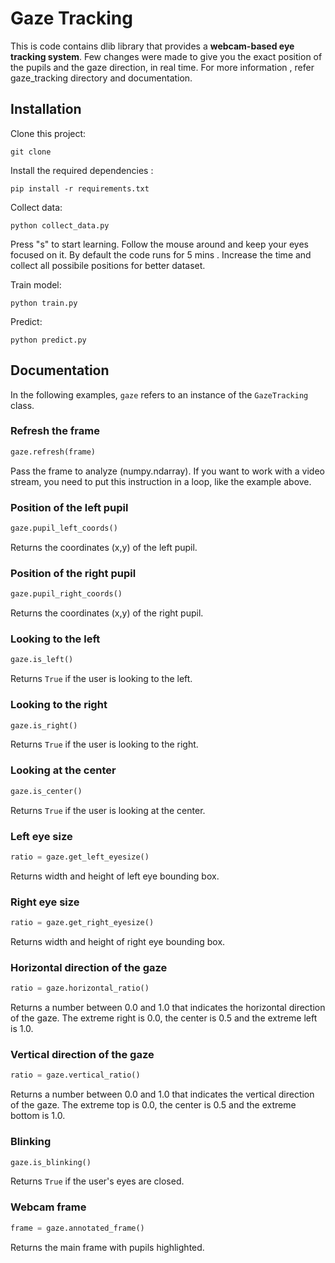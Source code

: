 # Gaze Tracking

This is code contains dlib library that provides a **webcam-based eye tracking system**. Few changes were made to give you the exact position of the pupils and the gaze direction, in real time. For more information , refer gaze_tracking directory and documentation.


## Installation

Clone this project:

```
git clone 
```

Install the required dependencies :

```
pip install -r requirements.txt
```

Collect data:

```
python collect_data.py
```
Press "s" to start learning. Follow the mouse around and keep your eyes focused on it. By default the code runs for 5 mins . Increase the time and collect all possibile positions for better dataset.

Train model:

```
python train.py
```
Predict:

```
python predict.py
```
## Documentation

In the following examples, `gaze` refers to an instance of the `GazeTracking` class.

### Refresh the frame

```python
gaze.refresh(frame)
```

Pass the frame to analyze (numpy.ndarray). If you want to work with a video stream, you need to put this instruction in a loop, like the example above.

### Position of the left pupil

```python
gaze.pupil_left_coords()
```

Returns the coordinates (x,y) of the left pupil.

### Position of the right pupil

```python
gaze.pupil_right_coords()
```

Returns the coordinates (x,y) of the right pupil.

### Looking to the left

```python
gaze.is_left()
```

Returns `True` if the user is looking to the left.

### Looking to the right

```python
gaze.is_right()
```

Returns `True` if the user is looking to the right.

### Looking at the center

```python
gaze.is_center()
```

Returns `True` if the user is looking at the center.

### Left eye size

```python
ratio = gaze.get_left_eyesize()
```

Returns width and height of left eye bounding box.

### Right eye size

```python
ratio = gaze.get_right_eyesize()
```

Returns width and height of right eye bounding box.

### Horizontal direction of the gaze

```python
ratio = gaze.horizontal_ratio()
```

Returns a number between 0.0 and 1.0 that indicates the horizontal direction of the gaze. The extreme right is 0.0, the center is 0.5 and the extreme left is 1.0.

### Vertical direction of the gaze

```python
ratio = gaze.vertical_ratio()
```

Returns a number between 0.0 and 1.0 that indicates the vertical direction of the gaze. The extreme top is 0.0, the center is 0.5 and the extreme bottom is 1.0.

### Blinking

```python
gaze.is_blinking()
```

Returns `True` if the user's eyes are closed.

### Webcam frame

```python
frame = gaze.annotated_frame()
```

Returns the main frame with pupils highlighted.

